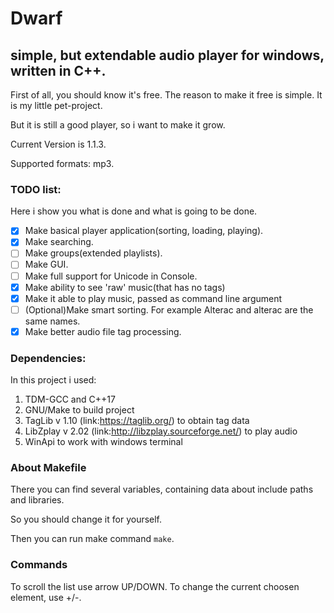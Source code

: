 # Dwarf
## simple, but extendable audio player for windows, written in C++.

First of all, you should know it's free. The reason to make it free is simple. It is my little pet-project.

But it is still a good player, so i want to make it grow.

Current Version is 1.1.3.

Supported formats: mp3.

### TODO list:
Here i show you what is done and what is going to be done.
- [x] Make basical player application(sorting, loading, playing).
- [x] Make searching.
- [ ] Make groups(extended playlists).
- [ ] Make GUI.
- [ ] Make full support for Unicode in Console.
- [x] Make ability to see 'raw' music(that has no tags)
- [x] Make it able to play music, passed as command line argument
- [ ] (Optional)Make smart sorting. For example Alterac and alterac are the same names.
- [x] Make better audio file tag processing.

### Dependencies:
In this project i used:

1. TDM-GCC and C++17
2. GNU/Make to build project
3. TagLib v 1.10 (link:https://taglib.org/) to obtain tag data
4. LibZplay v 2.02 (link:http://libzplay.sourceforge.net/) to play audio
5. WinApi to work with windows terminal

### About Makefile

There you can find several variables, containing data about include paths and libraries.

So you should change it for yourself.

Then you can run make command `make`.

### Commands

To scroll the list use arrow UP/DOWN.
To change the current choosen element, use +/-.
